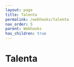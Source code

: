 ```yaml
---
layout: page
title: Talenta
permalink: /webhooks/talenta
nav_order: 5
parent: Webhooks
has_children: true
---
```


# Talenta